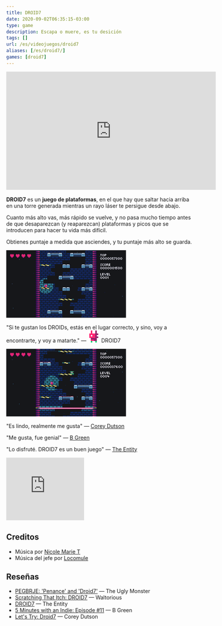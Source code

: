 ```yaml
---
title: DROID7
date: 2020-09-02T06:35:15-03:00
type: game
description: Escapa o muere, es tu desición
tags: []
url: /es/videojuegos/droid7
aliases: [/es/droid7/]
games: [droid7]
---
```

<iframe width="560" height="315" src="https://www.youtube-nocookie.com/embed/QeI-Cd358aU" title="YouTube video player" frameborder="0" allow="accelerometer; autoplay; clipboard-write; encrypted-media; gyroscope; picture-in-picture" allowfullscreen></iframe>

**DROID7** es un **juego de plataformas**, en el que hay que saltar hacia arriba en una torre generada mientras un rayo láser te persigue desde abajo.

Cuanto más alto vas, más rápido se vuelve, y no pasa mucho tiempo antes de que desaparezcan (y reaparezcan) plataformas y picos que se introducen para hacer tu vida más difícil.

Obtienes puntaje a medida que asciendes, y tu puntaje más alto se guarda.

![Video](1.gif)

"Si te gustan los DROIDs, estás en el lugar correcto, y sino, voy a encontrarte, y voy a matarte." — <img alt="DROID7" class="borderless" src="droid7.gif"> DROID7

![Video](2.gif)

"Es lindo, realmente me gusta" — [Corey Dutson](https://twitter.com/cdutson)

"Me gusta, fue genial" — [B Green](https://twitter.com/Bgreaterthan)

"Lo disfruté. DROID7 es un buen juego" — [The Entity](http://the-entity.net/)

<iframe src="https://itch.io/embed/570980?bg_color=16171a&amp;fg_color=fafdff&amp;link_color=ff2674&amp;border_color=16171a" width="208" height="167" frameborder="0"><a href="{{< param "itchio" >}}/droid7">DROID7</a></iframe>

## Creditos

- Música por [Nicole Marie T](https://twitter.com/musicvsartstuff)
- Música del jefe por [Locomule](https://opengameart.org/users/locomule)

## Reseñas

- [PEGBRJE: 'Penance' and 'Droid7'](https://medium.com/theuglymonster/pegbrje-penance-and-droid7-54d41d19a825) — The Ugly Monster
- [Scratching That Itch: DROID7](https://waltoriouswritesaboutgames.com/2022/07/15/scratching-that-itch-droid7/) — Waltorious
- [DROID7](http://bundlescratching.the-entity.net/droid7) — The Entity
- [5 Minutes with an Indie: Episode #11](https://www.youtube.com/watch?v=n0q1kuzXhkg) — B Green
- [Let's Try: Droid7](https://www.youtube.com/watch?v=NxHDMtXUAwM) — Corey Dutson
